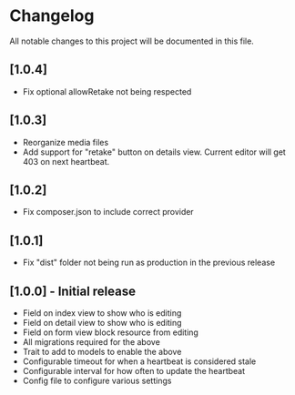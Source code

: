 # Changelog

All notable changes to this project will be documented in this file.

## [1.0.4]

- Fix optional allowRetake not being respected

## [1.0.3]

- Reorganize media files
- Add support for "retake" button on details view. Current editor will get 403 on next heartbeat.

## [1.0.2]

- Fix composer.json to include correct provider

## [1.0.1]

- Fix "dist" folder not being run as production in the previous release

## [1.0.0] - Initial release

- Field on index view to show who is editing
- Field on detail view to show who is editing
- Field on form view block resource from editing
- All migrations required for the above
- Trait to add to models to enable the above
- Configurable timeout for when a heartbeat is considered stale
- Configurable interval for how often to update the heartbeat
- Config file to configure various settings